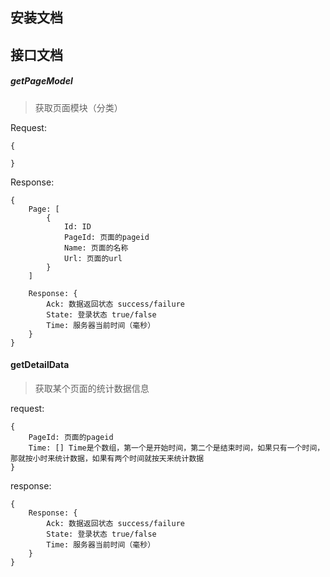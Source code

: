 ## 安装文档

## 接口文档
##### getPageModel
> 获取页面模块（分类）

Request:
```
{

}
```
Response:
```
{
    Page: [
        {
            Id: ID
            PageId: 页面的pageid
            Name: 页面的名称
            Url: 页面的url
        }
    ]

    Response: {
        Ack: 数据返回状态 success/failure
        State: 登录状态 true/false
        Time: 服务器当前时间（毫秒）
    }
}
```

#### getDetailData
> 获取某个页面的统计数据信息

request:
```
{
    PageId: 页面的pageid
    Time: [] Time是个数组，第一个是开始时间，第二个是结束时间，如果只有一个时间，那就按小时来统计数据，如果有两个时间就按天来统计数据
}
```

response:
```
{
    Response: {
        Ack: 数据返回状态 success/failure
        State: 登录状态 true/false
        Time: 服务器当前时间（毫秒）
    }
}
```